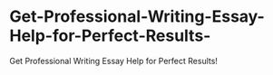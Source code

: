 # Get-Professional-Writing-Essay-Help-for-Perfect-Results-
Get Professional Writing Essay Help for Perfect Results!
